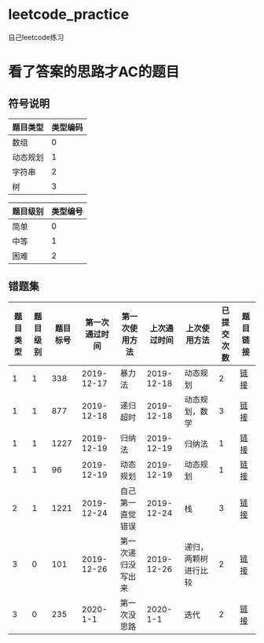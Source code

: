 # leetcode_practice

自己leetcode练习

# 看了答案的思路才AC的题目
## 符号说明
|题目类型|类型编码|
|-|-|
|数组|0|
|动态规划|1|
|字符串|2|
|树|3|

|题目级别|类型编号|
|-|-|
|简单|0|
|中等|1|
|困难|2|

## 错题集
|题目类型|题目级别|题目标号|第一次通过时间|第一次使用方法|上次通过时间|上次使用方法|已提交次数|题目链接
|-|-|-|-|-|-|-|-|-|
|1|1|338|2019-12-17|暴力法|2019-12-18|动态规划|2|[链接](https://leetcode-cn.com/problems/counting-bits/submissions/)
|1|1|877|2019-12-18|递归 超时|2019-12-18|动态规划，数学|3|[链接](https://leetcode-cn.com/problems/stone-game/submissions/)|
|1|1|1227|2019-12-19|归纳法|2019-12-19|归纳法|1|[链接](https://leetcode-cn.com/problems/airplane-seat-assignment-probability/)|
|1|1|96|2019-12-19|动态规划|2019-12-19|动态规划|1|[链接](https://leetcode-cn.com/problems/unique-binary-search-trees/)|
|2|1|1221|2019-12-24|自己第一直觉 错误|2019-12-24|栈|3|[链接](https://leetcode-cn.com/problems/split-a-string-in-balanced-strings/)|
|3|0|101|2019-12-26|第一次递归没写出来|2019-12-26|递归，两颗树进行比较|2|[链接](https://leetcode-cn.com/problems/symmetric-tree/)|
|3|0|235|2020-1-1|第一次没思路|2020-1-1|迭代|2|[链接](https://leetcode-cn.com/problems/lowest-common-ancestor-of-a-binary-search-tree/)|